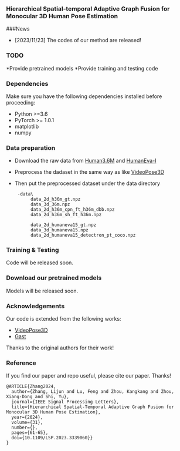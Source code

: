 ### Hierarchical Spatial-temporal Adaptive Graph Fusion for Monocular 3D Human Pose Estimation

###News
* [2023/11/23] The codes of our method are released!

### TODO
*Provide pretrained models
*Provide training and testing code

### Dependencies
Make sure you have the following dependencies installed before proceeding:
- Python >=3.6
- PyTorch >= 1.0.1
- matplotlib
- numpy

### Data preparation
- Download the raw data from [Human3.6M](http://vision.imar.ro/human3.6m) and [HumanEva-I](http://humaneva.is.tue.mpg.de/)
- Preprocess the dadaset in the same way as like [VideoPose3D](https://github.com/facebookresearch/VideoPose3D/blob/master/DATASETS.md)
- Then put the preprocessed dataset under the data directory

       -data\
            data_2d_h36m_gt.npz
            data_3d_36m.npz
            data_2d_h36m_cpn_ft_h36m_dbb.npz
            data_2d_h36m_sh_ft_h36m.npz
        
            data_2d_humaneva15_gt.npz
            data_3d_humaneva15.npz
            data_2d_humaneva15_detectron_pt_coco.npz

### Training & Testing
Code will be released soon.

### Download our pretrained models
Models will be released soon.

### Acknowledgements
Our code is extended from the following works:
- [VideoPose3D](https://github.com/facebookresearch/VideoPose3D)
- [Gast](http://www.juanrojas.net/gast/)

Thanks to the original authors for their work!

### Reference
If you find our paper and repo useful, please cite our paper. Thanks!

```
@ARTICLE{Zhang2024,
  author={Zhang, Lijun and Lu, Feng and Zhou, Kangkang and Zhou, Xiang-Dong and Shi, Yu},
  journal={IEEE Signal Processing Letters}, 
  title={Hierarchical Spatial-Temporal Adaptive Graph Fusion for Monocular 3D Human Pose Estimation}, 
  year={2024},
  volume={31},
  number={},
  pages={61-65},
  doi={10.1109/LSP.2023.3339060}}
}
```
